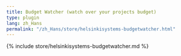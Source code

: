 ```yaml
---
title: Budget Watcher (watch over your projects budget)
type: plugin
lang: zh_Hans
permalink: "/zh_Hans/store/helsinkisystems-budgetwatcher.html"
---
```


{% include store/helsinkisystems-budgetwatcher.md %}

